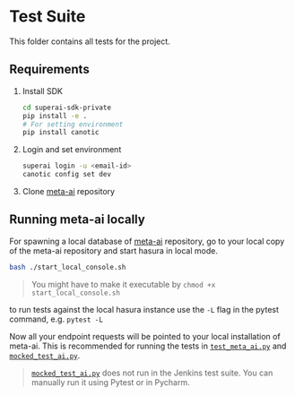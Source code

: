# Test Suite

This folder contains all tests for the project. 

## Requirements
1. Install SDK
    ```bash
    cd superai-sdk-private
    pip install -e .
    # For setting environment
    pip install canotic
    ```
2. Login and set environment
    ```bash
    superai login -u <email-id>
    canotic config set dev
    ```
3. Clone [meta-ai](https://github.com/mysuperai/meta-ai) repository

## Running meta-ai locally

For spawning a local database of [meta-ai](https://github.com/mysuperai/meta-ai) repository, go to your local copy of the meta-ai repository and start hasura in local mode. 

```bash
bash ./start_local_console.sh
```
> You might have to make it executable by `chmod +x start_local_console.sh`

to run tests against the local hasura instance use the `-L` flag in the pytest command, e.g.
`pytest -L`

Now all your endpoint requests will be pointed to your local installation of meta-ai. This is recommended for running the tests in [`test_meta_ai.py`](tests/meta_ai/test_meta_ai.py) and [`mocked_test_ai.py`](./meta_ai/mocked_test_ai.py). 

> [`mocked_test_ai.py`](./meta_ai/mocked_test_ai.py) does not run in the Jenkins test suite. You can manually run it using Pytest or in Pycharm.
